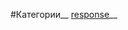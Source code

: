 #Категории__
[response](https://github.com/rainnogame/learning/blob/master/table_of_content/docs/yii/response/response.md)__
